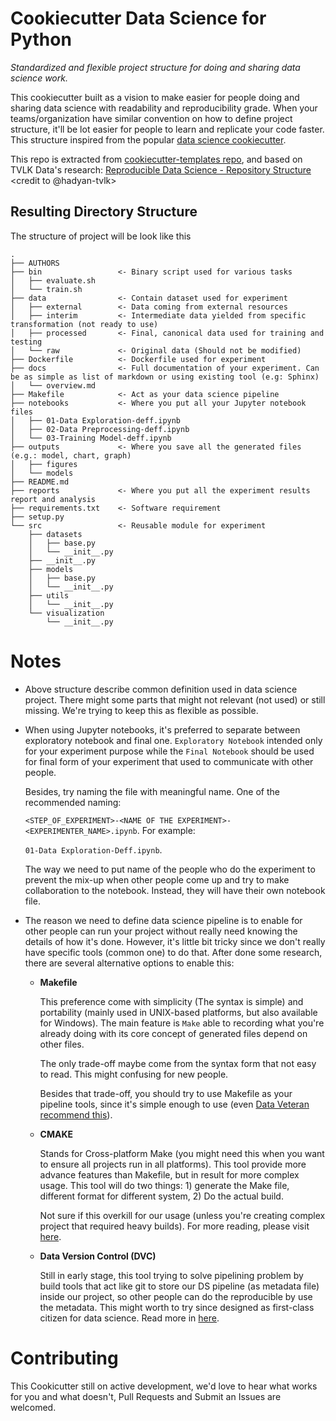 # Cookiecutter Data Science for Python

*Standardized and flexible project structure for doing and sharing data science work.*

This cookiecutter built as a vision to make easier for people doing and sharing 
data science with readability and reproducibility grade. When your teams/organization
have similar convention on how to define project structure, it'll be lot easier for
people to learn and replicate your code faster. This structure inspired from the popular 
[data science cookiecutter](https://drivendata.github.io/cookiecutter-data-science/).

This repo is extracted from [cookiecutter-templates repo](https://github.com/tvlk-data/cookiecutter-templates), and based on TVLK Data's research: [Reproducible Data Science - Repository Structure
](https://docs.google.com/document/d/11Qn6ZZdlLh-_4wB5yzMr0VdXWfYVi3BG0pKHGzTEf_s/edit#heading=h.n3j3cqhdhgja) <credit to @hadyan-tvlk>

## Resulting Directory Structure
The structure of project will be look like this
```
.
├── AUTHORS
├── bin                 <- Binary script used for various tasks
│   ├── evaluate.sh
│   └── train.sh
├── data                <- Contain dataset used for experiment
│   ├── external        <- Data coming from external resources
│   ├── interim         <- Intermediate data yielded from specific transformation (not ready to use)
│   ├── processed       <- Final, canonical data used for training and testing
│   └── raw             <- Original data (Should not be modified)
├── Dockerfile          <- Dockerfile used for experiment
├── docs                <- Full documentation of your experiment. Can be as simple as list of markdown or using existing tool (e.g: Sphinx)
│   └── overview.md
├── Makefile            <- Act as your data science pipeline
├── notebooks           <- Where you put all your Jupyter notebook files
│   ├── 01-Data Exploration-deff.ipynb
│   ├── 02-Data Preprocessing-deff.ipynb
│   └── 03-Training Model-deff.ipynb
├── outputs             <- Where you save all the generated files (e.g.: model, chart, graph)
│   ├── figures
│   └── models
├── README.md
├── reports             <- Where you put all the experiment results report and analysis
├── requirements.txt    <- Software requirement
├── setup.py
└── src                 <- Reusable module for experiment
    ├── datasets
    │   ├── base.py
    │   └── __init__.py
    ├── __init__.py
    ├── models
    │   ├── base.py
    │   └── __init__.py
    ├── utils
    │   └── __init__.py
    └── visualization
        └── __init__.py

```

# Notes
- Above structure describe common definition used in data science project. There might some parts that might not relevant (not used) or still missing. We're trying to keep this as flexible as possible.
- When using Jupyter notebooks, it's preferred to separate between exploratory notebook and final one. `Exploratory Notebook` intended only for your experiment purpose while the `Final Notebook` should be used for final form of your experiment that used to communicate with other people.

  Besides, try naming the file with meaningful name. One of the recommended naming:
  
  ``<STEP_OF_EXPERIMENT>-<NAME OF THE EXPERIMENT>-<EXPERIMENTER_NAME>.ipynb``. For example:
  
  ``01-Data Exploration-Deff.ipynb``.
  
  The way we need to put name of the people who do the experiment to prevent the mix-up when other people come up and try to make collaboration to the notebook. Instead, they will have their own notebook file.
  
- The reason we need to define data science pipeline is to enable for other people can run your project without really need knowing the details of how it's done. However, it's little bit tricky since we don't really have specific tools (common one) to do that. After done some research, there are several alternative options to enable this:
  - **Makefile**
  
    This preference come with simplicity (The syntax is simple) and portability (mainly used in UNIX-based platforms, but also available for Windows). The main feature is `Make` able to recording what you're already doing with its core concept of generated files depend on other files. 
    
    The only trade-off maybe come from the syntax form that not easy to read. This might confusing for new people.
    
    Besides that trade-off, you should try to use Makefile as your pipeline tools, since it's simple enough to use (even [Data Veteran recommend this](https://bost.ocks.org/mike/make/)).
  - **CMAKE**
    
    Stands for Cross-platform Make (you might need this when you want to ensure all projects run in all platforms). This tool provide more advance features than Makefile, but in result for more complex usage. This tool will do two things: 1) generate the Make file, different format for different system, 2) Do the actual build.
    
    Not sure if this overkill for our usage (unless you're creating complex project that required heavy builds). For more reading, please visit [here](https://prateekvjoshi.com/2014/02/01/cmake-vs-make/).
    
  - **Data Version Control (DVC)**
    
    Still in early stage, this tool trying to solve pipelining problem by build tools that act like git to store our DS pipeline (as metadata file) inside our project, so other people can do the reproducible by use the metadata. This might worth to try since designed as first-class citizen for data science. Read more in [here](https://dvc.org/).

# Contributing
This Cookicutter still on active development, we'd love to hear what works for 
you and what doesn't, Pull Requests and Submit an Issues are welcomed.
